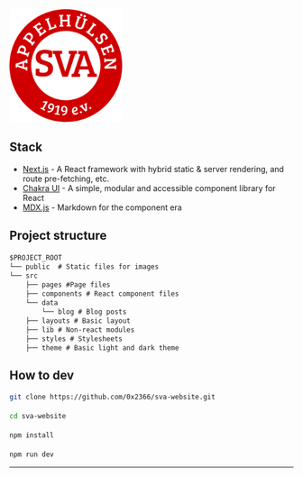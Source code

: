 <img src="./public/logo.svg" alt="logo" width="200"/>


## Stack

- [Next.js](https://nextjs.org/) - A React framework with hybrid static & server rendering, and route pre-fetching, etc.
- [Chakra UI](https://chakra-ui.com/) - A simple, modular and accessible component library for React
- [MDX.js](https://mdxjs.com/) - Markdown for the component era

## Project structure


```
$PROJECT_ROOT
└── public  # Static files for images
└── src
    ├── pages #Page files
    ├── components # React component files
	└── data
	    └── blog # Blog posts
    ├── layouts # Basic layout
    ├── lib # Non-react modules
    ├── styles # Stylesheets
    ├── theme # Basic light and dark theme

```



## How to dev

```sh
git clone https://github.com/0x2366/sva-website.git

cd sva-website

npm install

npm run dev
```
---
